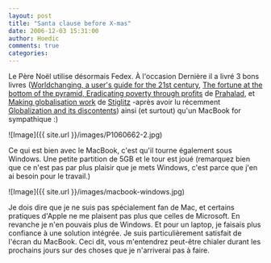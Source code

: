 ```yaml
---
layout: post
title: "Santa clause before X-mas"
date: 2006-12-03 15:31:00
author: Hoedic
comments: true
categories: 
---
```



Le Père Noël utilise désormais Fedex. À l'occasion Dernière il a livré 3 bons livres ([Worldchanging, a user's guide for the 21st century](http://www.worldchanging.com/book/), [The fortune at the bottom of the pyramid, Eradicating poverty through profits](http://www.amazon.com/Fortune-Bottom-Pyramid-Eradicating-Poverty/dp/0131467506) de [Prahalad](http://en.wikipedia.org/wiki/C.K._Prahalad), et [Making globalisation work](http://www.amazon.com/Making-Globalization-Work-Joseph-Stiglitz/dp/0393061221) de [Stiglitz](http://www2.gsb.columbia.edu/faculty/jstiglitz) -après avoir lu récemment [Globalization and its discontents](http://www.amazon.com/Globalization-Its-Discontents-Joseph-Stiglitz/dp/0393051242)) ainsi (et surtout) qu'un MacBook for sympathique :)

![Image]({{ site.url }}/images/P1060662-2.jpg)


Ce qui est bien avec le MacBook, c'est qu'il tourne également sous Windows. Une petite partition de 5GB et le tour est joué (remarquez bien que ce n'est pas par plus plaisir que je mets Windows, c'est parce que j'en ai besoin pour le travail.)

![Image]({{ site.url }}/images/macbook-windows.jpg)


Je dois dire que je ne suis pas spécialement fan de Mac, et certains pratiques d'Apple ne me plaisent pas plus que celles de Microsoft. En revanche je n'en pouvais plus de Windows. Et pour un laptop, je faisais plus confiance à une solution intégrée. Je suis particulièrement satisfait de l'écran du MacBook. Ceci dit, vous m'entendrez peut-être chialer durant les prochains jours sur des choses que je n'arriverai pas à faire.